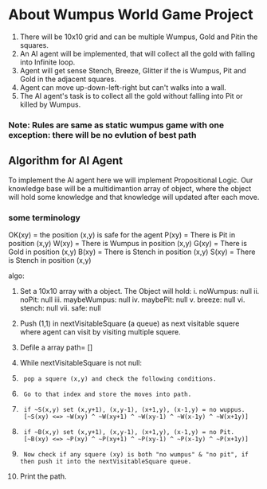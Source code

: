 # About Wumpus World Game Project
1. There will be 10x10 grid and can be multiple Wumpus, Gold and Pitin the squares.
2. An AI agent will be implemented, that will collect all the gold with falling into Infinite loop.
3. Agent will get sense Stench, Breeze, Glitter if the is Wumpus, Pit and Gold in the  adjacent squares.
4. Agent can move up-down-left-right but can't walks into a wall.
5. The AI agent's  task is to collect all the gold without falling into Pit or killed by Wumpus.

### Note: Rules are same as static wumpus game with one exception: there will be no evlution of best path




##  Algorithm for AI Agent
To implement the AI agent here we will implement Propositional Logic. Our knowledge base will be a multidimantion array of object, where the object will hold some knowledge and that knowledge will updated after each move.

### some terminology
OK(xy) = the position (x,y) is safe for the agent
P(xy) = There is Pit in position (x,y)
W(xy) = There is Wumpus in position (x,y)
G(xy) = There is Gold in position (x,y)
B(xy) = There is Stench in position (x,y)
S(xy) = There is Stench in position (x,y)

algo:
1. Set a 10x10 array with a object. The Object will hold:
    i.      noWumpus: null
    ii.     noPit: null
    iii.    maybeWumpus: null
    iv.     maybePit: null
    v.      breeze: null
    vi.     stench: null
    vii.    safe: null

2. Push (1,1) in nextVisitableSquare (a queue) as next visitable squere where agent can visit by visiting multiple squere.
3. Defile a array path= []
3. While nextVisitableSquare is not null:
4.      pop a squere (x,y) and check the following conditions.
5.      Go to that index and store the moves into path.

6.      if ~S(x,y) set (x,y+1), (x,y-1), (x+1,y), (x-1,y) = no wuppus.
        [~S(xy) <=> ~W(xy) ^ ~W(xy+1) ^ ~W(xy-1) ^ ~W(x-1y) ^ ~W(x+1y)]

7.      if ~B(x,y) set (x,y+1), (x,y-1), (x+1,y), (x-1,y) = no Pit.
        [~B(xy) <=> ~P(xy) ^ ~P(xy+1) ^ ~P(xy-1) ^ ~P(x-1y) ^ ~P(x+1y)]

8.      Now check if any squere (xy) is both "no wumpus" & "no pit", if then push it into the nextVisitableSquare queue.

9. Print the path. 
